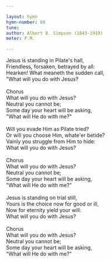 ```yaml
---

layout: hymn
hymn-number: 88
tune: 
author: Albert B. Simpson (1843-1919)
meter: P.M.

---
```

Jesus is standing in Pilate's hall,<br>Friendless, forsaken, betrayed by all:<br>Hearken! What meaneth the sudden call,<br>"What will you do with Jesus?<br><br>Chorus<br>What will you do with Jesus?<br>Neutral you cannot be;<br>Some day your heart will be asking,<br>"What will He do with me?"<br><br>Will you evade Him as Pilate tried?<br>Or will you choose Him, whate'er betide?<br>Vainly you struggle from Him to hide:<br>What will you do with Jesus?<br><br>Chorus<br>What will you do with Jesus?<br>Neutral you cannot be;<br>Some day your heart will be asking,<br>"What will He do with me?"<br><br>Jesus is standing on trial still,<br>Yours is the choice now for good or ill,<br>Now for eternity yield your will:<br>What will you do with Jesus?<br><br>Chorus<br>What will you do with Jesus?<br>Neutral you cannot be;<br>Some day your heart will be asking,<br>"What will He do with me?"<br><br><br>
